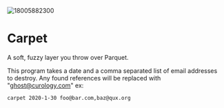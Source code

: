 
![18005882300](http://www.empirecarpet-chicago.com/Images/Marquis_Image3.jpg)

# Carpet  
A soft, fuzzy layer you throw over Parquet.

This program takes a date and a comma separated list of email addresses to destroy. Any found references will be replaced with "ghost@curology.com"
ex:
```
carpet 2020-1-30 foo@bar.com,baz@qux.org
```
